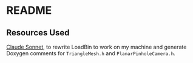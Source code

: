 # README

## Resources Used

[Claude Sonnet](claude.ai), to rewrite LoadBin to work on my machine and generate Doxygen comments for `TriangleMesh.h` and `PlanarPinholeCamera.h`.

